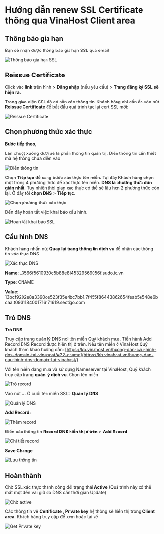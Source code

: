 # **Hướng dẫn renew SSL Certificate thông qua VinaHost Client area**

## Thông báo gia hạn
Bạn sẽ nhận được thông báo gia hạn SSL qua email

![Thông báo gia hạn SSL](images/huong-dan-gia-han-ssl-certificate-tai-vinahost-01.png)

## Reissue Certificate

Click vào **link** trên hình > **Đăng nhập** (nếu yêu cầu) > **Trang đăng ký SSL sẽ hiện ra.**

Trong giao diện SSL đã có sẵn các thông tin. Khách hàng chỉ cần ấn vào nút **Reissue Certificate** để bắt đầu quá trình tạo lại cert SSL mới:

![Reissue Certificate](images/huong-dan-gia-han-ssl-certificate-tai-vinahost-02.png)

## Chọn phương thức xác thực

**Bước tiếp theo**,

Lăn chuột xuống dưới sẽ là phần thông tin quản trị. Điền thông tin cần thiết mà hệ thống chưa điền vào

![Điền thông tin](images/huong-dan-gia-han-ssl-certificate-tai-vinahost-03.png)

Chọn **Tiếp tục** để sang bước xác thực tên miền. Tại đây Khách hàng chọn một trong 4 phương thức để xác thực tên miền. **DNS là phương thức đơn giản nhất**. Tuy nhiên thời gian xác thực có thể sẽ lâu hơn 2 phương thức còn lại. Ở đây tôi **chọn DNS** \> **Tiếp tục.**

![Chọn phương thức xác thực](images/huong-dan-gia-han-ssl-certificate-tai-vinahost-04.png)

Đến đây hoàn tất việc khai báo cấu hình.

![Hoàn tất khai báo SSL](images/huong-dan-gia-han-ssl-certificate-tai-vinahost-05.png)

## Cấu hình DNS

Khách hàng nhấn nút **Quay lại trang thông tin dịch vụ** để nhận các thông tin xác thực DNS

![Xác thực DNS](images/huong-dan-gia-han-ssl-certificate-tai-vinahost-06.png)

**Name**: \_3566f5610920c5b88e8145329569056f.sudo.io.vn

**Type**: CNAME

**Value**: 13bcf9202e8a3390de523f35e4bc7bb1.7f455f86443862654feab5e548e6bcaa.t0931184001716171619.sectigo.com

## Trỏ DNS

**Trỏ DNS:**

Truy cập trang quản lý DNS nơi tên miền Quý khách mua. Tiến hành Add Record DNS Record được hiển thị ở trên. Nếu tên miền ở VinaHost Quý khách tham khảo hướng dẫn: [https://kb.vinahost.vn/huong-dan-cau-hinh-dns-domain-tai-vinahost/#22-cname](https://kb.vinahost.vn/huong-dan-cau-hinh-dns-domain-tai-vinahost/)

Với tên miền đang mua và sử dụng Nameserver tại VinaHost, Quý khách truy cập trang **quản lý dịch vụ**. Chọn tên miền

![Trỏ record](images/huong-dan-gia-han-ssl-certificate-tai-vinahost-07.png)

Vào nút **...** Ở cuối tên miền SSL> **Quản lý DNS**

![Quản lý DNS](images/huong-dan-gia-han-ssl-certificate-tai-vinahost-08.png)

**Add Record:**

![Thêm record](images/huong-dan-gia-han-ssl-certificate-tai-vinahost-09.png)

Điền các thông tin **Record DNS hiển thị ở trên** > **Add Record**

![Chi tiết record](images/huong-dan-gia-han-ssl-certificate-tai-vinahost-10.png)

**Save Change**

![Lưu thông tin](images/huong-dan-gia-han-ssl-certificate-tai-vinahost-11.png)

## Hoàn thành

Chờ SSL xác thực thành công đổi trạng thái **Active** (Quá trình này có thể mất một đến vài giờ do DNS cần thời gian Update)

![Chờ active](images/huong-dan-gia-han-ssl-certificate-tai-vinahost-12.png)

Các thông tin về **Certificate , Private key** hệ thống sẽ hiển thị trong **Client area**. Khách hàng truy cập để xem hoặc tải về

![Get Private key](images/huong-dan-gia-han-ssl-certificate-tai-vinahost-14.png)